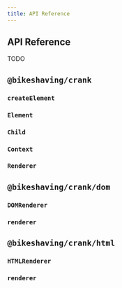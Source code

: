 ```yaml
---
title: API Reference
---
```

## API Reference
TODO

## `@bikeshaving/crank`
### `createElement`
### `Element`
### `Child`
### `Context`
### `Renderer`
## `@bikeshaving/crank/dom`
### `DOMRenderer`
### `renderer`
## `@bikeshaving/crank/html`
### `HTMLRenderer`
### `renderer`
